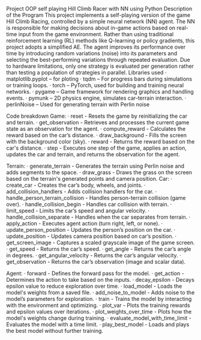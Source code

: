 Project OOP
self playing Hill Climb Racer with NN using Python 
Description of the Program
This project implements a self-playing version of the game Hill Climb Racing, controlled by a simple neural network (NN) agent. The NN is responsible for making decisions about in-game actions based on real-time input from the game environment.
Rather than using traditional reinforcement learning (RL) methods like Q-learning or policy gradients, this project adopts a simplified AE. The agent improves its performance over time by introducing random variations (noise) into its parameters and selecting the best-performing variations through repeated evaluation. Due to hardware limitations, only one strategy is evaluated per generation rather than testing a population of strategies in parallel.
Libraries used
·	matplotlib.pyplot – for ploting 
·	tqdm – For progress bars during simulations or training loops.
·	torch – PyTorch, used for building and training neural networks.
·	pygame – Game framework for rendering graphics and handling events.
·	pymunk – 2D physics engine, simulates car-terrain interaction.
·	perlinNoise – Used for generating terrain with Perlin noise

Code breakdown
Game:
·	reset - Resets the game by reinitializing the car and terrain.
·	get_observation - Retrieves and processes the current game state as an observation for the agent.
·	compute_reward - Calculates the reward based on the car’s distance.
·	draw_background - Fills the screen with the background color (sky).
·	reward - Returns the reward based on the car's distance.
·	step - Executes one step of the game, applies an action, updates the car and terrain, and returns the observation for the agent.

Terrain:
·	generate_terrain - Generates the terrain using Perlin noise and adds segments to the space.
·	draw_grass - Draws the grass on the screen based on the terrain's generated points and camera position.
Car:
·	create_car - Creates the car’s body, wheels, and joints.
·	add_collision_handlers - Adds collision handlers for the car.
·	handle_person_terrain_collision - Handles person-terrain collision (game over).
·	handle_collision_begin - Handles car collision with terrain.
·	limit_speed - Limits the car’s speed and angular velocity.
·	handle_collision_separate - Handles when the car separates from terrain.
·	apply_action - Executes agent action (turn right, left, or none).
·	update_person_position - Updates the person’s position on the car.
·	update_position - Updates camera position based on car’s position.
·	get_screen_image - Captures a scaled grayscale image of the game screen.
·	get_speed - Returns the car’s speed.
·	get_angle - Returns the car’s angle in degrees.
·	get_angular_velocity - Returns the car’s angular velocity.
·	get_observation - Returns the car’s observation (image and scalar data).

Agent:
·	forward - Defines the forward pass for the model.
·	get_action - Determines the action to take based on the inputs.
·	decay_epsilon - Decays epsilon value to reduce exploration over time.
·	load_model - Loads the model's weights from a saved file.
·	add_noise_to_model - Adds noise to the model’s parameters for exploration.
·	train - Trains the model by interacting with the environment and optimizing.
·	plot_var - Plots the training rewards and epsilon values over iterations.
·	plot_weights_over_time - Plots how the model's weights change during training.
·	evaluate_model_with_time_limit - Evaluates the model with a time limit.
·	play_best_model - Loads and plays the best model without further training.


 











